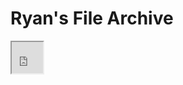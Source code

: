 # Ryan's File Archive

<iframe src="http://board-3.blueweb.co.kr/board.cgi?id=donghankwon&bname=DoubleBuilderMaking" width="50vw" height="50vh"></iframe>
